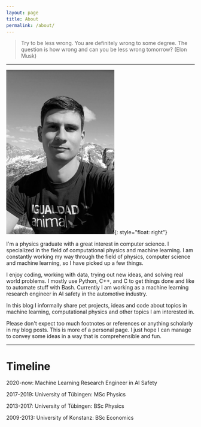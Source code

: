 ```yaml
---
layout: page
title: About
permalink: /about/
---
```


> Try to be less wrong. You are definitely wrong to some degree. The question is how wrong and can you be less wrong tomorrow? (Elon Musk)

***

![me](/assets/images/me.png){: style="float: right"}

I'm a physics graduate with a great interest in computer science. I specialized in the field of computational physics and machine learning. I am constantly working my way through the field of physics, computer science and machine learning, so I have picked up a few things. 

I enjoy coding, working with data, trying out new ideas, and solving real world problems. I mostly use Python, C++, and C to get things done and like to automate stuff with Bash. Currently I am working as a machine learning research engineer in AI safety in the automotive industry.

In this blog I informally share pet projects, ideas and code about topics in machine learning, computational physics and other topics I am interested in.

Please don't expect too much footnotes or references or anything scholarly in my blog posts. This is more of a personal page. I just hope I can manage to convey some ideas in a way that is comprehensible and fun.

***

# Timeline
2020-now: Machine Learning Research Engineer in AI Safety 

2017-2019: University of Tübingen: MSc Physics

2013-2017: University of Tübingen: BSc Physics

2009-2013: University of Konstanz: BSc Economics
